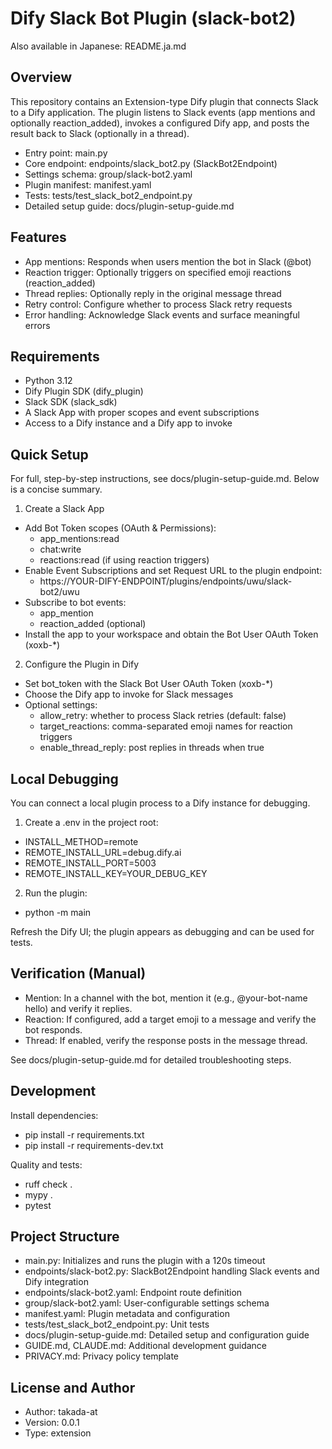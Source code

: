 # Dify Slack Bot Plugin (slack-bot2)

Also available in Japanese: README.ja.md

## Overview
This repository contains an Extension-type Dify plugin that connects Slack to a Dify application. The plugin listens to Slack events (app mentions and optionally reaction_added), invokes a configured Dify app, and posts the result back to Slack (optionally in a thread).

- Entry point: main.py
- Core endpoint: endpoints/slack_bot2.py (SlackBot2Endpoint)
- Settings schema: group/slack-bot2.yaml
- Plugin manifest: manifest.yaml
- Tests: tests/test_slack_bot2_endpoint.py
- Detailed setup guide: docs/plugin-setup-guide.md

## Features
- App mentions: Responds when users mention the bot in Slack (@bot)
- Reaction trigger: Optionally triggers on specified emoji reactions (reaction_added)
- Thread replies: Optionally reply in the original message thread
- Retry control: Configure whether to process Slack retry requests
- Error handling: Acknowledge Slack events and surface meaningful errors

## Requirements
- Python 3.12
- Dify Plugin SDK (dify_plugin)
- Slack SDK (slack_sdk)
- A Slack App with proper scopes and event subscriptions
- Access to a Dify instance and a Dify app to invoke

## Quick Setup
For full, step-by-step instructions, see docs/plugin-setup-guide.md. Below is a concise summary.

1) Create a Slack App
- Add Bot Token scopes (OAuth & Permissions):
  - app_mentions:read
  - chat:write
  - reactions:read (if using reaction triggers)
- Enable Event Subscriptions and set Request URL to the plugin endpoint:
  - https://YOUR-DIFY-ENDPOINT/plugins/endpoints/uwu/slack-bot2/uwu
- Subscribe to bot events:
  - app_mention
  - reaction_added (optional)
- Install the app to your workspace and obtain the Bot User OAuth Token (xoxb-*)

2) Configure the Plugin in Dify
- Set bot_token with the Slack Bot User OAuth Token (xoxb-*)
- Choose the Dify app to invoke for Slack messages
- Optional settings:
  - allow_retry: whether to process Slack retries (default: false)
  - target_reactions: comma-separated emoji names for reaction triggers
  - enable_thread_reply: post replies in threads when true

## Local Debugging
You can connect a local plugin process to a Dify instance for debugging.

1) Create a .env in the project root:
- INSTALL_METHOD=remote
- REMOTE_INSTALL_URL=debug.dify.ai
- REMOTE_INSTALL_PORT=5003
- REMOTE_INSTALL_KEY=YOUR_DEBUG_KEY

2) Run the plugin:
- python -m main

Refresh the Dify UI; the plugin appears as debugging and can be used for tests.

## Verification (Manual)
- Mention: In a channel with the bot, mention it (e.g., @your-bot-name hello) and verify it replies.
- Reaction: If configured, add a target emoji to a message and verify the bot responds.
- Thread: If enabled, verify the response posts in the message thread.

See docs/plugin-setup-guide.md for detailed troubleshooting steps.

## Development
Install dependencies:
- pip install -r requirements.txt
- pip install -r requirements-dev.txt

Quality and tests:
- ruff check .
- mypy .
- pytest

## Project Structure
- main.py: Initializes and runs the plugin with a 120s timeout
- endpoints/slack-bot2.py: SlackBot2Endpoint handling Slack events and Dify integration
- endpoints/slack-bot2.yaml: Endpoint route definition
- group/slack-bot2.yaml: User-configurable settings schema
- manifest.yaml: Plugin metadata and configuration
- tests/test_slack_bot2_endpoint.py: Unit tests
- docs/plugin-setup-guide.md: Detailed setup and configuration guide
- GUIDE.md, CLAUDE.md: Additional development guidance
- PRIVACY.md: Privacy policy template

## License and Author
- Author: takada-at
- Version: 0.0.1
- Type: extension
